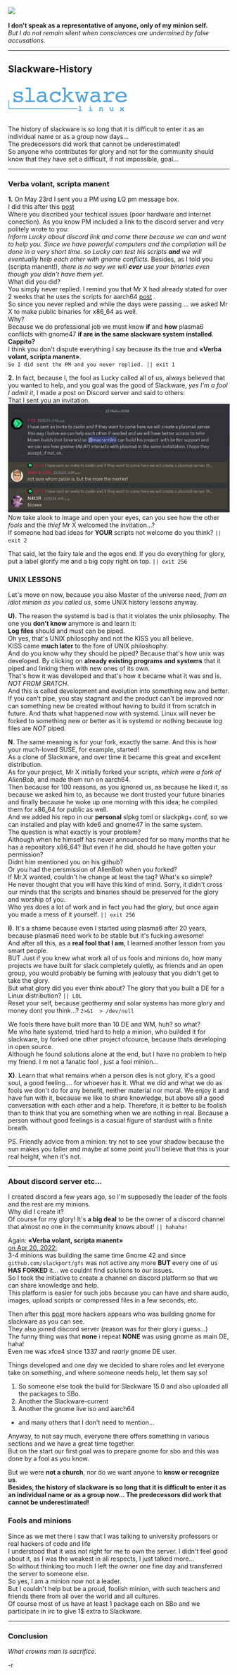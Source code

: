 ![](./images/gfs-logo.ico)

**I don't speak as a representative of anyone, only of my minion self.**<br>
*But I do not remain silent when consciences are undermined by false accusations.*

---

## Slackware-History

![](./images/slackware_logo_med.png)

The history of slackware is so long that it is difficult to enter it as an individual name or as a group now days...<br>
The predecessors did work that cannot be underestimated!<br>
So anyone who contributes for glory and not for the community should know that they have set a difficult, if not impossible, goal...


---

### Verba volant, scripta manent

**1.**  Οn May 23rd I sent you a PM using LQ pm message box.<br>
I did this after this [post](https://www.linuxquestions.org/questions/slackware-14/building-the-plasma6-for-slackware-current-in-the-ktown-style-a-build-based-on-the-alienbob%27s-ktown-4175735773/page7.html#post6503292)<br> Where you discribed your techical issues (poor hardware and internet conection).
As you know PM included a link to the discord server and very politely wrote to you:<br>
*Inform Lucky about discord link and come there because we can and want to help you. Since we have powerful computers and the compilation will be done in a very short time. so Lucky can test his scripts **and** we will eventually help each other with gnome conflicts.* Besides, as I told you (scripta manent!), *there is no way we will **ever** use your binaries even though you didn't have them yet.*<br>
What did you did?<br>
You simply never replied. I remind you that Mr X had already stated for over 2 weeks that he uses the scripts for aarch64 [post](https://www.linuxquestions.org/questions/slackware-14/building-the-plasma6-for-slackware-current-in-the-ktown-style-a-build-based-on-the-alienbob%27s-ktown-4175735773/page2.html#post6500272) .<br>
So since you never replied and while the days were passing ... we asked Mr X to make public binaries for x86_64 as well. <br>
Why? <br>
Because we do professional job we must know **if** and **how** plasma6 conflicts with gnome47 **if are in the same slackware system installed**.<br>
**Cappito?**<br>
I think you don't dispute everything I say because its the true and **«Verba volant, scripta manent»**. <br>
`So I did sent the PM and you never replied. || exit 1`

**2.** In fact, because I, the fool as Lucky called all of us, always believed that you wanted to help, and you goal was the good of Slackware, *yes I'm a fool I admit it*, I made a post on Discord server and said to others: <br>
That I sent you an invitation. ![scripta manent](./images/scripta-manent.png) <br> Now take alook to image and open your eyes, can you see how the other *fools* and the *thief* Mr X welcomed the invitation...? <br>
 If someone had bad ideas for **YOUR** scripts not welcome do you think?
 `|| exit 2`<br>

That said, let the fairy tale and the egos end. If you do everything for glory, put a label glorify me and a big copy right on top. `|| exit 256`

### UNIX LESSONS

Let's move on now, because you also Master of the universe need, *from an idiot minion as you called us*, some UNIX history lessons anyway.

**U).**  The reason the systemd is bad is that it violates the unix philosophy. The one you **don't know** anymore is and learn it: <br>
**Log files** should and must can be piped.<br>
Oh yes, that's UNIX philosophy and not the KISS you all believe.<br>
KISS came **much later** to the fore of UNIX philoshophy.<br>
And do you know why they should be piped? Because that's how unix was developed. By clicking on **already existing programs and systems** that it piped and linking them with new ones of its own.<br>
That's how it was developed and that's how it became what it was and is. <br>
*NOT FROM SRATCH*.<br>
And this is called development and evolution into something new and better.<br>
 If you can't pipe, you stay stagnant and the product can't be improved nor can something new be created without having to build it from scratch in future. And thats what happened now with systemd. Linux will never be forked to something new or better as it is systemd or nothing because log files are *NOT* piped.

**N**. The same meaning is for your fork, exactly the same. And this is how your much-loved SUSE, for example, started!<br>
As a clone of Slackware, and over time it became this great and excellent distribution.<br>
As for your project, Mr X initially forked your scripts, *which were a fork of AlienBob*, and made them run on aarch64.<br>
Then because for 100 reasons, as you ignored us, as because he liked it, as because we asked him to, as because we dont trusted your future binaries and finally because he woke up one morning with this idea; he compiled them for x86_64 for public as well.<br>
And we added his repo in our **personal** slpkg toml or slackpkg+.conf, so we can installed and play with kde6 and gnome47 in the same system.<br>
The question is what exactly is your problem?<br>
Although when he himself has never announced for so many months that he has a repository x86_64? But even if he did, should he have gotten your permission?<br>
Didnt him mentioned you on his github?<br>
Or you had the persmission of AlienBob when you forked?<br>
If Mr.X wanted, couldn't he change at least the tag? What's so simple?<br>
He never thought that you will have this kind of mind. Sorry, it didn't cross our minds that the scripts and binaries should be preserved for the glory and worship of you.<br>
Who yes does a lot of work and in fact you had the glory, but once again you made a mess of it yourself. `|| exit 256`

**I)**. It's a shame because even I started using plasma6 after 20 years, because plasma6 need work to be stable but it's fucking awesome!<br>
And after all this, as a **real fool that I am**, I learned another lesson from you smart people.<br> BUT Just if you knew what work all of us fools and minions  do, how many projects we have built for slack completely quietly, as friends and an open group, you would probably be fuming with jealousy that you didn't get to take the glory.<br>
But what glory did you ever think about? The glory that you built a DE for a Linux distribution? `|| LOL`<br>
Reset your self, because geothermy and solar systems has more glory and money dont you think...? `2>&1  > /dev/null` <br>

We fools there have built more than 10 DE and WM, huh? so what?<br>
Me who hate systemd, tried hard to help a minion, who builded it for slackware, by forked one other project ofcource, because thats developing in open source.<br> Although he found solutions alone at the end, but I have no problem to help my friend. I m not a fanatic fool , just a fool minion...

**X)**. Learn that what remains when a person dies is not glory, it's a good soul, a good feeling.... for whoever has it.
What we did and what we do as fools we don't do for any benefit, neither material nor moral. We enjoy it and have fun with it, because we like to share knowledge, but above all a good conversation with each other and a help. Therefore, it is better to be foolish than to think that you are something when we are nothing in real. Because a person without good feelings is a casual figure of stardust with a finite breath.


PS. Friendly advice from a minion: try not to see your shadow because the sun makes you taller and maybe at some point you'll believe that this is your real height, when it's not.

---


### About discord server etc...

I created discord a few years ago, so I'm supposedly the leader of the fools and the rest are my minions.<br>
Why did I create it?<br>
Of course for my glory! It's **a big deal** to be the owner of a discord channel that almost no one in the community knows about! `|| hahaha!`<br>

Again: **«Verba volant, scripta manent»**<br>
[on Apr 20, 2022:](https://github.com/slackport/gfs/issues/8#issuecomment-1103574545) <br>
3-4 minions was building the same time Gnome 42 and since `github.com/slackport/gfs` was not active any more **BUT** every one of us **HAS FORKED** it... we couldnt find solutions to our issues.<br>
So I took the initiative to create a channel on discord platform so that we can share knowledge and help.<br>
This platform is easier for such jobs because you can have and share audio, images, upload scripts or compressed files in a few seconds, etc.<br>

Then after this [post](https://www.linuxquestions.org/questions/slackware-14/i-hope-slackers-like-this-video-no-matter-what-de-use-4175710204/) 
more hackers appears who was building gnome for slackware as you can see.<br> They also joined discord server (reason was for their glory i guess...)<br>
The funny thing was that **none** i repeat **NONE** was using gnome as main DE, haha! <br>
Even me was xfce4 since 1337 and *rearly* gnome DE user.<br>

Things developed and οne day we decided to share roles and let everyone take on something, and where someone needs help, let them say so!<br>
1. So someone else took the build for Slackware 15.0 and also uploaded all the packages to SBo. 
2. Another the Slackware-current
3. Another the gnome live iso and aarch64 <br>
 - and many others that I don't need to mention...<br>

Anyway, to not say much, everyone there offers something in various sections and we have a great time together.<br>
But on the start our first goal was to prepare gnome for sbo and this was done by a fool as you know.

But we were **not a church**, nor do we want anyone to **know or recognize us**. <br>
**Besides, the history of slackware is so long that it is difficult to enter it as an individual name or as a group now... The predecessors did work that cannot be underestimated!**<br>

### Fools and minions

Since as we met there I saw that I was talking to university professors or real hackers of code and life<br>
I understood that it was not right for me to own the server. I didn't feel good about it, as I was the weakest in all respects, I just talked more...<br>
So without thinking too much I left the owner one fine day and transferred the server to someone else.<br>
So yes, I am a minion now not a leader.<br>
But I couldn't help but be a proud, foolish minion, with such teachers and friends there from all over the world and all cultures.<br>
Of course most of us have at least 1 package each on SBo and we participate in irc to give 1$ extra to Slackware.<br>


---

### Conclusion

*What crowns man is sacrifice.*
<p>
-r



